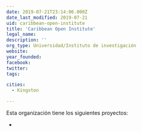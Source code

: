 ```yaml
---
date: 2019-07-21T23:14:06.000Z
date_last_modified: 2019-07-21
uid: caribbean-open-institute
title: 'Caribbean Open Institute'
legal_name: 
description: ''
org_type: Universidad/Instituto de investigación
website: 
year_founded: 
facebook: 
twitter: 
tags:

cities: 
  - Kingston

---
```


Esta organización tiene los siguientes proyectos:

- [](/proyectos/)
